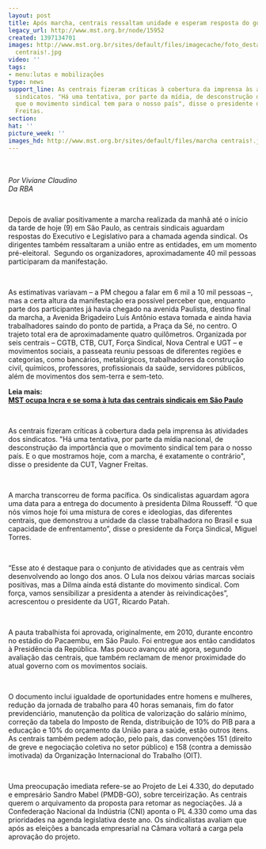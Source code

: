 ```yaml
---
layout: post
title: Após marcha, centrais ressaltam unidade e esperam resposta do governo
legacy_url: http://www.mst.org.br/node/15952
created: 1397134701
images: http://www.mst.org.br/sites/default/files/imagecache/foto_destaque/marcha
  centrais!.jpg
video: ''
tags:
- menu:lutas e mobilizações
type: news
support_line: As centrais fizeram críticas à cobertura da imprensa às atividades dos
  sindicatos. "Há uma tentativa, por parte da mídia, de desconstrução da importância
  que o movimento sindical tem para o nosso país", disse o presidente da CUT, Vagner
  Freitas.
section: 
hat: ''
picture_week: ''
images_hd: http://www.mst.org.br/sites/default/files/marcha centrais!.jpg
---
```

<p><img style="margin: 10px;" src="http://www.mst.org.br/sites/default/files/marcha%20centrais.jpeg" alt=""></p><p><em>Por Viviane Claudino<br>Da RBA&nbsp;</em></p><p>&nbsp;</p><p>Depois de avaliar positivamente a marcha realizada da manhã até o início da tarde de hoje (9) em São Paulo, as centrais sindicais aguardam respostas do Executivo e Legislativo para a chamada agenda sindical. Os dirigentes também ressaltaram a união entre as entidades, em um momento pré-eleitoral. &nbsp;Segundo os organizadores, aproximadamente 40 mil pessoas participaram da manifestação.</p><p>&nbsp;</p><p>As estimativas variavam – a PM chegou a falar em 6 mil a 10 mil pessoas –, mas a certa altura da manifestação era possível perceber que, enquanto parte dos participantes já havia chegado na avenida Paulista, destino final da marcha, a Avenida Brigadeiro Luís Antônio estava tomada e ainda havia trabalhadores saindo do ponto de partida, a Praça da Sé, no centro. O trajeto total era de aproximadamente quatro quilômetros. Organizada por seis centrais – CGTB, CTB, CUT, Força Sindical, Nova Central e UGT – e movimentos sociais, a passeata reuniu pessoas de diferentes regiões e categorias, como bancários, metalúrgicos, trabalhadores da construção civil, químicos, professores, profissionais da saúde, servidores públicos, além de movimentos dos sem-terra e sem-teto.</p><p><strong>Leia mais:<br></strong><a href="http://www.mst.org.br/node/15946"><strong>MST ocupa Incra e se soma à luta das centrais sindicais em São Paulo</strong></a></p><div>&nbsp;</div><p>As centrais fizeram críticas à cobertura dada pela imprensa às atividades dos sindicatos. "Há uma tentativa, por parte da mídia nacional, de desconstrução da importância que o movimento sindical tem para o nosso país. E o que mostramos hoje, com a marcha, é exatamente o contrário", disse o presidente da CUT, Vagner Freitas.</p><p>&nbsp;</p><p>A marcha transcorreu de forma pacífica. Os sindicalistas aguardam agora uma data para a entrega do documento à presidenta Dilma Rousseff. “O que nós vimos hoje foi uma mistura de cores e ideologias, das diferentes centrais, que demonstrou a unidade da classe trabalhadora no Brasil e sua capacidade de enfrentamento”, disse o presidente da Força Sindical, Miguel Torres.</p><p>&nbsp;</p><p>“Esse ato é destaque para o conjunto de atividades que as centrais vêm desenvolvendo ao longo dos anos. O Lula nos deixou várias marcas sociais positivas, mas a Dilma ainda está distante do movimento sindical. Com força, vamos sensibilizar a presidenta a atender às reivindicações”, acrescentou o presidente da UGT, Ricardo Patah.</p><p>&nbsp;</p><p>A pauta trabalhista foi aprovada, originalmente, em 2010, durante encontro no estádio do Pacaembu, em São Paulo. Foi entregue aos então candidatos à Presidência da República. Mas pouco avançou até agora, segundo avaliação das centrais, que também reclamam de menor proximidade do atual governo com os movimentos sociais.</p><p>&nbsp;</p><p>O documento inclui igualdade de oportunidades entre homens e mulheres, redução da jornada de trabalho para 40 horas semanais, fim do fator previdenciário, manutenção da política de valorização do salário mínimo, correção da tabela do Imposto de Renda, distribuição de 10% do PIB para a educação e 10% do orçamento da União para a saúde, estão outros itens. As centrais também pedem adoção, pelo país, das convenções 151 (direito de greve e negociação coletiva no setor público) e 158 (contra a demissão imotivada) da Organização Internacional do Trabalho (OIT).</p><p>&nbsp;</p><p>Uma preocupação imediata refere-se ao Projeto de Lei 4.330, do deputado e empresário Sandro Mabel (PMDB-GO), sobre terceirização. As centrais querem o arquivamento da proposta para retomar as negociações. Já a Confederação Nacional da Indústria (CNI) aponta o PL 4.330 como uma das prioridades na agenda legislativa deste ano. Os sindicalistas avaliam que após as eleições a bancada empresarial na Câmara voltará a carga pela aprovação do projeto.</p>
